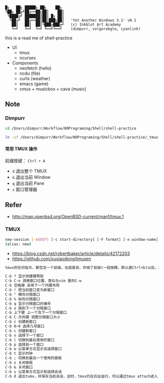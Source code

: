 ```
█╗   ██╗ █████╗ ██╗    ██╗
╚██╗ ██╔╝██╔══██╗██║    ██║
 ╚████╔╝ ███████║██║ █╗ ██║
  ╚██╔╝  ██╔══██║██║███╗██║   'Yet Another Windows 3.1' v0.1
   ██║   ██║  ██║╚███╔███╔╝   (c) Inkblot Art Academy
   ╚═╝   ╚═╝  ╚═╝ ╚══╝╚══╝    (dimpurr, volgorabgle, cyanlink)
```
this is a read me of shell-practice

* UI
	* tmux
	* ncurses
* Components
	* neofetch (hello)
	* ncdu (file)
	* curls (weather)
	* emacs (game)
	* cmus + musicbox + cava (music)

## Note

### Dimpurr

```bash
cd /Users/dimpurr/Workflow/00Programing/Shell/shell-practice

ln -sf /Users/dimpurr/Workflow/00Programing/Shell/shell-practice/_tmux.conf /Users/dimpurr/.tmux.conf
```

#### 常用 TMUX 操作

前缀按键： `Ctrl + A`

* `d` 退出整个 TMUX
* `&` 退出当前 Window
* `q` 退出当前 Pane
* `s` 窗口管理器

## Refer

* http://man.openbsd.org/OpenBSD-current/man1/tmux.1

### TMUX

```bash
new-session [-AdDEP] [-c start-directory] [-F format] [-n window-name] [-s session-name] [-t group-name] [-x width] [-y height] [shell-command]
(alias: new)


```

* https://blog.csdn.net/robertbaker/article/details/42172203
* https://github.com/xuxiaodong/tmuxen

```markdown
tmux的任何指令，都包含一个前缀，也就是说，你按了前缀(一组按键，默认是Ctrl+b)以后，系统才知道你接下来的指令是发送给tmux的。

C-b ? 显示快捷键帮助
C-b C-o 调换窗口位置，类似与vim 里的C-w
C-b 空格键 采用下一个内置布局
C-b ! 把当前窗口变为新窗口
C-b " 模向分隔窗口
C-b % 纵向分隔窗口
C-b q 显示分隔窗口的编号
C-b o 跳到下一个分隔窗口
C-b 上下键 上一个及下一个分隔窗口
C-b C-方向键 调整分隔窗口大小
C-b c 创建新窗口
C-b 0~9 选择几号窗口
C-b c 创建新窗口
C-b n 选择下一个窗口
C-b l 切换到最后使用的窗口
C-b p 选择前一个窗口
C-b w 以菜单方式显示及选择窗口
C-b t 显示时钟
C-b ; 切换到最后一个使用的面板
C-b x 关闭面板
C-b & 关闭窗口
C-b s 以菜单方式显示和选择会话
C-b d 退出tumx，并保存当前会话，这时，tmux仍在后台运行，可以通过tmux attach进入 到指定的会话
```